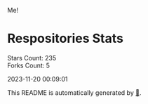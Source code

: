 Me!

# Respositories Stats
Stars Count: 235  
Forks Count: 5

2023-11-20 00:09:01  

This README is automatically generated by [🐰](https://github.com/rnitta/rnitta).
